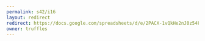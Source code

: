 ```yaml
---
permalink: s42/i16
layout: redirect
redirect: https://docs.google.com/spreadsheets/d/e/2PACX-1vQkHe2nJ0z54FwmMUNLt7H2GfsDlFstmbvqauc_WOjK-bSqf3QBaaqCV2WussZIz8zRVEeR17cR3t-h/pubhtml
owner: truffles
---
```

